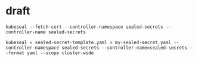 


# draft

`kubeseal --fetch-cert --controller-namespace sealed-secrets --controller-name sealed-secrets`

`kubeseal < sealed-secret-template.yaml > my-sealed-secret.yaml --controller-namespace sealed-secrets --controller-name=sealed-secrets --format yaml --scope cluster-wide`